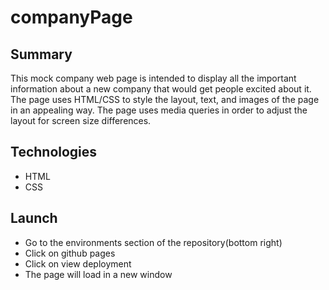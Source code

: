 # companyPage
## Summary
  This mock company web page is intended to display all the important information about a new company that would get people excited about it. The page
  uses HTML/CSS to style the layout, text, and images of the page in an appealing way. The page uses media queries in order to adjust the layout for 
  screen size differences.
  
## Technologies
+ HTML
+ CSS

## Launch
+ Go to the environments section of the repository(bottom right)
+ Click on github pages
+ Click on view deployment
+ The page will load in a new window
